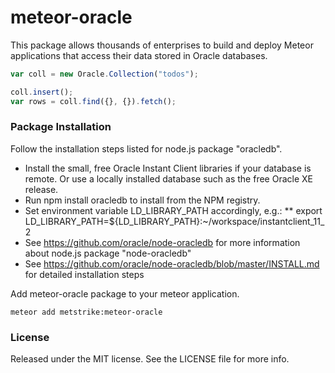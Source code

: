 # meteor-oracle

This package allows thousands of enterprises to build and deploy Meteor applications that access their data stored in Oracle databases.

```javascript
var coll = new Oracle.Collection("todos");

coll.insert();
var rows = coll.find({}, {}).fetch();
```

### Package Installation

Follow the installation steps listed for node.js package "oracledb".

* Install the small, free Oracle Instant Client libraries if your database is remote. Or use a locally installed database such as the free Oracle XE release.
* Run npm install oracledb to install from the NPM registry.
* Set environment variable LD_LIBRARY_PATH accordingly, e.g.:
** export LD_LIBRARY_PATH=${LD_LIBRARY_PATH}:~/workspace/instantclient_11_2
* See https://github.com/oracle/node-oracledb for more information about node.js package "node-oracledb"
* See https://github.com/oracle/node-oracledb/blob/master/INSTALL.md for detailed installation steps


Add meteor-oracle package to your meteor application.

    meteor add metstrike:meteor-oracle

### License

Released under the MIT license. See the LICENSE file for more info.
